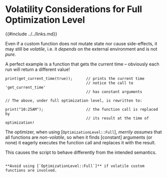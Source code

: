 Volatility Considerations for Full Optimization Level
===================================================

{{#include ../../links.md}}

Even if a custom function does not mutate state nor cause side-effects, it may still be _volatile_,
i.e. it _depends_ on the external environment and is not _pure_.

A perfect example is a function that gets the current time &ndash; obviously each run will return a
different value!

```rust,no_run
print(get_current_time(true));      // prints the current time
                                    // notice the call to 'get_current_time'
                                    // has constant arguments

// The above, under full optimization level, is rewritten to:

print("10:25AM");                   // the function call is replaced by
                                    // its result at the time of optimization!
```

The optimizer, when using [`OptimizationLevel::Full`], _merrily assumes_ that all functions are
_non-volatile_, so when it finds [constant] arguments (or none) it eagerly executes the function
call and replaces it with the result.

This causes the script to behave differently from the intended semantics.

```admonish danger "Warning"

**Avoid using [`OptimizationLevel::Full`]** if volatile custom functions are involved.
```
